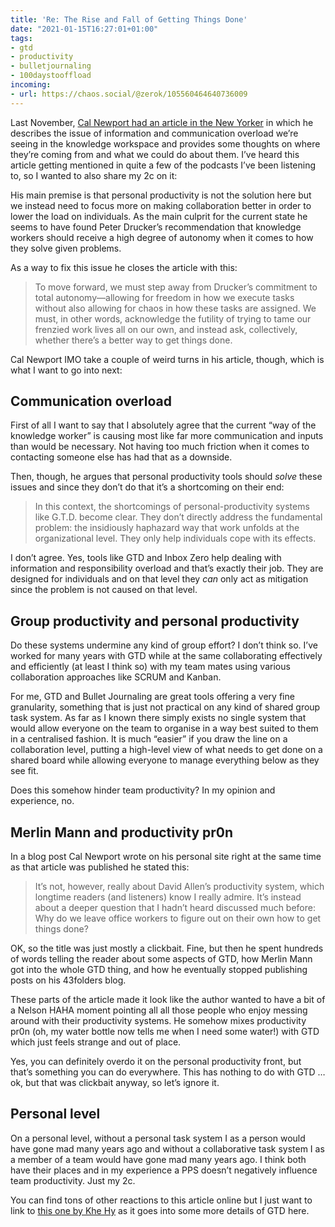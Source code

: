 ```yaml
---
title: 'Re: The Rise and Fall of Getting Things Done'
date: "2021-01-15T16:27:01+01:00"
tags:
- gtd
- productivity
- bulletjournaling
- 100daystooffload
incoming:
- url: https://chaos.social/@zerok/105560464640736009
---
```


Last November, [Cal Newport had an article in the New Yorker](https://www.newyorker.com/tech/annals-of-technology/the-rise-and-fall-of-getting-things-done) in which he describes the issue of information and communication overload we’re seeing in the knowledge workspace and provides some thoughts on where they’re coming from and what we could do about them. I’ve heard this article getting mentioned in quite a few of the podcasts I’ve been listening to, so I wanted to also share my 2c on it:

His main premise is that personal productivity is not the solution here but we instead need to focus more on making collaboration better in order to lower the load on individuals. As the main culprit for the current state he seems to have found Peter Drucker’s recommendation that knowledge workers should receive a high degree of autonomy when it comes to how they solve given problems.

As a way to fix this issue he closes the article with this:

> To move forward, we must step away from Drucker’s commitment to total autonomy—allowing for freedom in how we execute tasks without also allowing for chaos in how these tasks are assigned. We must, in other words, acknowledge the futility of trying to tame our frenzied work lives all on our own, and instead ask, collectively, whether there’s a better way to get things done.

Cal Newport IMO take a couple of weird turns in his article, though, which is what I want to go into next:

## Communication overload

First of all I want to say that I absolutely agree that the current “way of the knowledge worker” is causing most like far more communication and inputs than would be necessary. Not having too much friction when it comes to contacting someone else has had that as a downside.

Then, though, he argues that personal productivity tools should *solve* these issues and since they don’t do that it’s a shortcoming on their end:

> In this context, the shortcomings of personal-productivity systems like G.T.D. become clear. They don’t directly address the fundamental problem: the insidiously haphazard way that work unfolds at the organizational level. They only help individuals cope with its effects.

I don’t agree. Yes, tools like GTD and Inbox Zero help dealing with information and responsibility overload and that’s exactly their job. They are designed for individuals and on that level they *can* only act as mitigation since the problem is not caused on that level.

## Group productivity and personal productivity

Do these systems undermine any kind of group effort? I don’t think so. I’ve worked for many years with GTD while at the same collaborating effectively and efficiently (at least I think so) with my team mates using various collaboration approaches like SCRUM and Kanban.

For me, GTD and Bullet Journaling are great tools offering a very fine granularity, something that is just not practical on any kind of shared group task system. As far as I known there simply exists no single system that would allow everyone on the team to organise in a way best suited to them in a centralised fashion. It is much “easier” if you draw the line on a collaboration level, putting a high-level view of what needs to get done on a shared board while allowing everyone to manage everything below as they see fit.

Does this somehow hinder team productivity? In my opinion and experience, no.

## Merlin Mann and productivity pr0n

In a blog post Cal Newport wrote on his personal site right at the same time as that article was published he stated this:

> It’s not, however, really about David Allen’s productivity system, which longtime readers (and listeners)  know I really admire. It’s instead about a deeper question that I hadn’t heard discussed much before: Why do we leave office workers to figure out on their own how to get things done?

OK, so the title was just mostly a clickbait. Fine, but then he spent hundreds of words telling the reader about some aspects of GTD, how Merlin Mann got into the whole GTD thing, and how he eventually stopped publishing posts on his 43folders blog. 

These parts of the article made it look like the author wanted to have a bit of a Nelson HAHA moment pointing all all those people who enjoy messing around with their productivity systems. He somehow mixes productivity pr0n (oh, my water bottle now tells me when I need some water!) with GTD which just feels strange and out of place.

Yes, you can definitely overdo it on the personal productivity front, but that’s something you can do everywhere. This has nothing to do with GTD … ok, but that was clickbait anyway, so let’s ignore it.

## Personal level

On a personal level, without a personal task system I as a person would have gone mad many years ago and without a collaborative task system I as a member of a team would have gone mad many years ago. I think both have their places and in my experience a PPS doesn’t negatively influence team productivity. Just my 2c.

You can find tons of other reactions to this article online but I just want to link to [this one by Khe Hy](https://radreads.co/gtd-cal-newport/) as it goes into some more details of GTD here.
